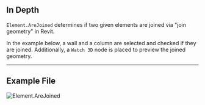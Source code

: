 ## In Depth
`Element.AreJoined` determines if two given elements are joined via "join geometry" in Revit.

In the example below, a wall and a column are selected and checked if they are joined. Additionally, a `Watch 3D` node is placed to preview the joined geometry.
___
## Example File

![Element.AreJoined](./Revit.Elements.Element.AreJoined_img.jpg)
